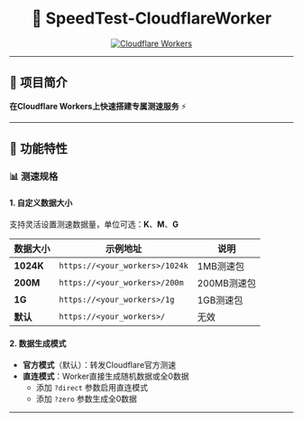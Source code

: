 <div align="center">

# 🚀 SpeedTest-CloudflareWorker

[![Cloudflare Workers](https://img.shields.io/badge/Cloudflare-Workers-F38020?logo=cloudflare&logoColor=white)](https://workers.cloudflare.com/)

</div>

---

## 📖 项目简介

**在Cloudflare Workers上快速搭建专属测速服务** ⚡

---

## 🎯 功能特性

### 📊 测速规格

#### 1. 自定义数据大小
支持灵活设置测速数据量，单位可选：**K**、**M**、**G**

| 数据大小 | 示例地址 | 说明 |
|---------|----------|------|
| **1024K** | `https://<your_workers>/1024k` | 1MB测速包 |
| **200M** | `https://<your_workers>/200m` | 200MB测速包 |
| **1G** | `https://<your_workers>/1g` | 1GB测速包 |
| **默认** | `https://<your_workers>/` | 无效 |

#### 2. 数据生成模式
- **官方模式**（默认）：转发Cloudflare官方测速
- **直连模式**：Worker直接生成随机数据或全0数据
  - 添加 `?direct` 参数启用直连模式
  - 添加 `?zero` 参数生成全0数据
---

<div align="center">

</div>
